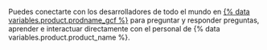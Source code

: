 Puedes conectarte con los desarrolladores de todo el mundo en [{% data variables.product.prodname_gcf %}](https://github.community) para preguntar y responder preguntas, aprender e interactuar directamente con el personal de {% data variables.product.product_name %}.
